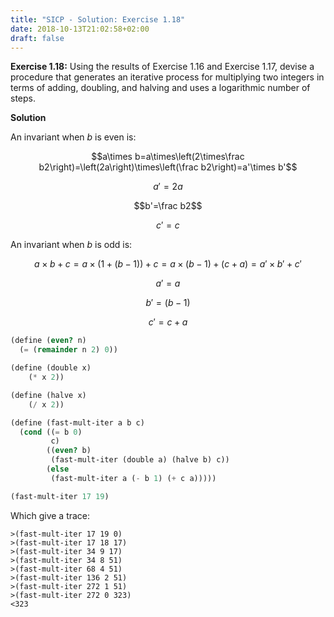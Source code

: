 ```yaml
---
title: "SICP - Solution: Exercise 1.18"
date: 2018-10-13T21:02:58+02:00
draft: false
---
```


**Exercise 1.18:** Using the results of Exercise 1.16 and Exercise 1.17, devise a procedure that generates an iterative process for multiplying two integers in terms of adding, doubling, and halving and uses a logarithmic number of steps.

**Solution**

An invariant when $b$ is even is:

$$a\times b=a\times\left(2\times\frac b2\right)=\left(2a\right)\times\left(\frac b2\right)=a'\times b'$$

$$a'=2a$$

$$b'=\frac b2$$

$$c'=c$$

An invariant when $b$ is odd is:

$$a\times b+c=a\times(1+(b-1))+c=a\times(b-1)+\left(c+a\right)=a'\times b'+c'$$

$$a'=a$$

$$b'=(b-1)$$

$$c'=c+a$$

```scheme
(define (even? n)
  (= (remainder n 2) 0))

(define (double x)
    (* x 2))

(define (halve x)
    (/ x 2))

(define (fast-mult-iter a b c)
  (cond ((= b 0)
         c)
        ((even? b)
         (fast-mult-iter (double a) (halve b) c))
        (else
         (fast-mult-iter a (- b 1) (+ c a)))))

(fast-mult-iter 17 19)
```

Which give a trace:

```
>(fast-mult-iter 17 19 0)
>(fast-mult-iter 17 18 17)
>(fast-mult-iter 34 9 17)
>(fast-mult-iter 34 8 51)
>(fast-mult-iter 68 4 51)
>(fast-mult-iter 136 2 51)
>(fast-mult-iter 272 1 51)
>(fast-mult-iter 272 0 323)
<323
```
